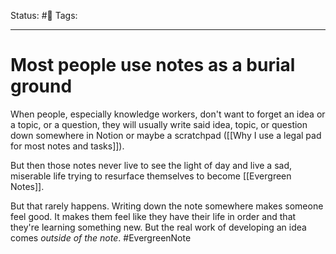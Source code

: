 Status: #🌱
Tags:
***
# Most people use notes as a burial ground
When people, especially knowledge workers, don't want to forget an idea or a topic, or a question, they will usually write said idea, topic, or question down somewhere in Notion or maybe a scratchpad ([[Why I use a legal pad for most notes and tasks]]).

But then those notes never live to see the light of day and live a sad, miserable life trying to resurface themselves to become [[Evergreen Notes]].

But that rarely happens. Writing down the note somewhere makes someone feel good. It makes them feel like they have their life in order and that they're learning something new. But the real work of developing an idea comes *outside of the note*.
#EvergreenNote 